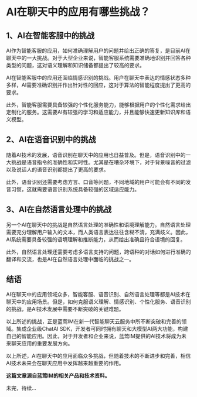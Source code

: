 # AI在聊天中的应用有哪些挑战？

## 1、AI在智能客服中的挑战
AI作为智能客服的应用，如何准确理解用户的问题并给出正确的答复，是目前AI在聊天中的一大挑战。对于大型企业来说，智能客服系统需要准确地识别并回答各种类型的问题，这对语义理解和知识储备都提出了较高的要求。

AI在智能客服中的应用还面临情感识别的挑战。用户在聊天中表达的情感状态多种多样，AI需要准确识别并作出针对性的回应，这对于算法的智能程度提出了更高的要求。

此外，智能客服需要具备较强的个性化服务能力，能够根据用户的个性化需求给出定制化的服务。这需要AI有较强的学习和适应能力，并且能够快速更新知识库和语义模型。

## 2、AI在语音识别中的挑战
随着AI技术的发展，语音识别在聊天中的应用也日益普及。但是，语音识别中的一大挑战是语音指令的准确性和实时性。尤其是在嘈杂环境下，对于背景噪音的过滤以及说话人的语音识别都提出了更高的要求。

此外，语音识别还需要考虑方言、口音等问题，不同地域的用户可能会有不同的发音习惯，这就需要语音识别系统具备较强的区域适应能力。

## 3、AI在自然语言处理中的挑战
另一个AI在聊天中的挑战是自然语言处理的准确性和语境理解能力。自然语言处理需要充分理解用户输入的文本，而人类语言表达往往含糊不清，充满歧义。因此，AI系统需要具备较强的语境理解和推断能力，从而给出准确且符合语境的回复。

此外，自然语言处理还需要考虑多语言支持的问题，跨语种的对话如何进行准确的翻译和交流，也是AI在自然语言处理中面临的挑战之一。

## 结语
AI在聊天中的应用领域众多，智能客服、语音识别、自然语言处理等都是AI技术在聊天中的应用场景。但是，如何克服语义理解、情感识别、个性化服务、语音识别的挑战，是AI技术发展中需要不断突破的关键难题。

以上所述的挑战，正是蓝莺IM在新一代智能聊天云服务中所不断突破和完善的领域。集成企业级ChatAI SDK，开发者可同时拥有聊天和大模型AI两大功能，构建自己的智能应用。因此，对于开发者和企业来说，蓝莺IM提供的AI技术将成为未来聊天应用的重要发展方向。

以上所述，AI在聊天中的应用面临众多挑战，但随着技术的不断进步和完善，相信AI技术未来会在聊天应用中发挥越来越重要的作用。

**这篇文章源自蓝莺IM的相关产品和技术资料。**

未完，待续...